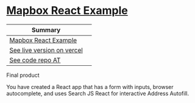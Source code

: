 #  [Mapbox React Example](https://docs.mapbox.com/help/tutorials/add-address-autofill-with-react/)

|Summary | |
|--  |-- |
|[Mapbox React Example](https://docs.mapbox.com/help/tutorials/add-address-autofill-with-react/) | |
|[See live version on vercel](https://mapbox-react-address-autofill.vercel.app/) | |
|[See code repo AT](https://github.com/attila5287/mapbox-react-address-autofill) | |

Final product

You have created a React app that has a form with inputs, browser autocomplete, and uses Search JS React for interactive Address Autofill.